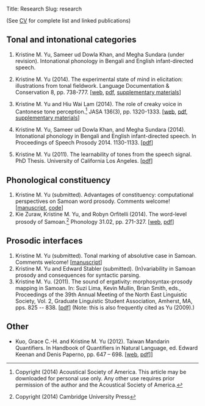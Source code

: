 Title: Research
Slug: research
<!-- Time-stamp: <2016-04-05 09:08:25 amoebe> -->


(See [CV](https://rawgithub.com/krismyu/kmyu-cv/master/kmyu-cv.pdf)
for complete list and linked publications)

## Tonal and intonational categories 

1. Kristine M. Yu, Sameer ud Dowla Khan, and Megha
   Sundara (under revision). Intonational phonology in Bengali and
   English infant-directed speech. 

2. Kristine M. Yu (2014). The experimental state of mind in elicitation: illustrations from
   tonal fieldwork. Language Documentation & Conservation 8, pp. 738-777.
      [[web](http://scholarspace.manoa.hawaii.edu/bitstream/handle/10125/24623/Yu.pdf?sequence=1), 
      [pdf](/pages/pdfs/yu2014-kiy.pdf), 
      [supplementary materials](/blog/ldc-kiy-overview.html)]

3. Kristine M. Yu and Hiu Wai Lam (2014). The role of creaky voice in
   Cantonese tone perception.[^1] JASA 136(3), pp. 1320-1333.
         [[web](http://scitation.aip.org/content/asa/journal/jasa/136/3/10.1121/1.4887462),
   [pdf](/pages/pdfs/yulam2014-jasa-cantcr.pdf), 
      [supplementary materials](/blog/supp-material-cantonese-creak-perception.html)]

4. Kristine M. Yu, Sameer ud Dowla Khan, and Megha
   Sundara (2014). Intonational phonology in Bengali and English
   infant-directed speech. In Proceedings of Speech Prosody 2014. 1130-1133. [[pdf](/pages/pdfs/yukhansundara2014.pdf)]

5. Kristine M. Yu (2011). The learnability of tones from the speech
signal. PhD Thesis. University of California Los
Angeles. [[pdf](http://www.linguistics.ucla.edu/general/Dissertations/YuDissertationUCLA2011.pdf)]

## <a name="research-phon-constituency"></a>Phonological constituency

1. Kristine M. Yu (submitted).  Advantages of constituency:
   computational perspectives on Samoan word prosody. Comments welcome! [[manuscript](/pages/pdfs/yu-smo-constituency.pdf), [code](https://github.com/krismyu/smo-constituency-feet)]
2. Kie Zuraw, Kristine M. Yu, and Robyn Orfitelli (2014). The word-level
   prosody of Samoan.[^2] Phonology 31.02, pp. 271-327. [[web](http://dx.doi.org/10.1017/S095267571400013X), [pdf](/pages/pdfs/zurawyuorfitelli2014.pdf)]


## <a name="research-interfaces"></a>Prosodic interfaces 

1. Kristine M. Yu (submitted). Tonal marking of absolutive
   case in Samoan. Comments welcome! [[manuscript](/pages/pdfs/yu-smo-abs.pdf)]
1. Kristine M. Yu and Edward Stabler (submitted). (In)variability in Samoan prosody and consequences for syntactic parsing.
2. Kristine M. Yu. (2011). The sound of ergativity:
      morphosyntax-prosody mapping in Samoan. In: Suzi Lima, Kevin
      Mullin, Brian Smith, eds., Proceedings of the 39th Annual
      Meeting of the North East Linguistic Society, Vol. 2, Graduate
    Linguistic Student Association, Amherst,
    MA, pps.  825
      -- 838. [[pdf](/pages/pdfs/yu2011-nels39-samoan.pdf)]
      (Note:
      this is also frequently cited as Yu (2009).)

## Other

- Kuo, Grace C.-H. and Kristine M. Yu (2012). Taiwan Mandarin
   Quantifiers.  In Handbook of Quantifiers in Natural Language,
   ed. Edward Keenan and Denis Paperno, pp. 647
   – 698. [[web](http://dx.doi.org/10.1007/978-94-007-2681-9_12), [pdf](/pages/pdfs/kuo-yu-taiwan-mandarin-quantifiers.pdf)]]


[^1]: Copyright (2014) Acoustical Society of America. This article may be downloaded for personal use only. Any other use requires prior permission of the author and the Acoustical Society of America.

[^2]: Copyright (2014) Cambridge University Press
